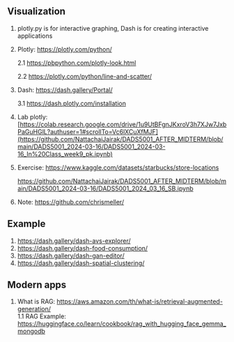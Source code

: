 ## Visualization
1. plotly.py is for interactive graphing, Dash is for creating interactive applications
2. Plotly: https://plotly.com/python/

   2.1 https://pbpython.com/plotly-look.html
   
   2.2 https://plotly.com/python/line-and-scatter/
   
4. Dash: https://dash.gallery/Portal/

   3.1 https://dash.plotly.com/installation

5. Lab plotly: [https://colab.research.google.com/drive/1u9UtBFgnJKxroV3h7XJw7JxbPaGuHGlL?authuser=1#scrollTo=Vc6lXCuXfMJF](https://github.com/NattachaiJairak/DADS5001_AFTER_MIDTERM/blob/main/DADS5001_2024-03-16/DADS5001_2024-03-16_In%20Class_week9_pk.ipynb)
6. Exercise: https://www.kaggle.com/datasets/starbucks/store-locations

   https://github.com/NattachaiJairak/DADS5001_AFTER_MIDTERM/blob/main/DADS5001_2024-03-16/DADS5001_2024_03_16_SB.ipynb
   
8. Note: https://github.com/chrismeller/

## Example
1. https://dash.gallery/dash-avs-explorer/
2. https://dash.gallery/dash-food-consumption/
3. https://dash.gallery/dash-gan-editor/
4. https://dash.gallery/dash-spatial-clustering/

## Modern apps
1. What is RAG: https://aws.amazon.com/th/what-is/retrieval-augmented-generation/
   <br> 1.1 RAG Example: https://huggingface.co/learn/cookbook/rag_with_hugging_face_gemma_mongodb
